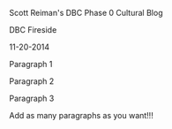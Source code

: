 Scott Reiman's DBC Phase 0 Cultural Blog

DBC Fireside

11-20-2014

Paragraph 1

Paragraph 2

Paragraph 3

Add as many paragraphs as you want!!!